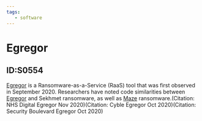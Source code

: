 ```yaml
---
tags:
   - software
---
```

# Egregor
## ID:S0554
[Egregor](software/S0554) is a Ransomware-as-a-Service (RaaS) tool that was first observed in September 2020. Researchers have noted code similarities between [Egregor](software/S0554) and Sekhmet ransomware, as well as [Maze](software/S0449) ransomware.(Citation: NHS Digital Egregor Nov 2020)(Citation: Cyble Egregor Oct 2020)(Citation: Security Boulevard Egregor Oct 2020)
